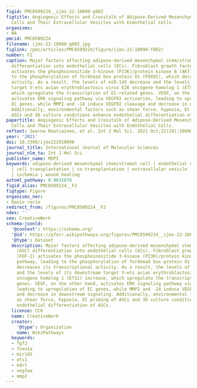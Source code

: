 ```yaml
---
figid: PMC8509224__ijms-22-10890-g002
figtitle: Angiogenic Effects and Crosstalk of Adipose-Derived Mesenchymal Stem/Stromal
  Cells and Their Extracellular Vesicles with Endothelial Cells
organisms:
- NA
pmcid: PMC8509224
filename: ijms-22-10890-g002.jpg
figlink: /pmc/articles/PMC8509224/figure/ijms-22-10890-f002/
number: F2
caption: Major factors affecting adipose-derived mesenchymal stem/stromal cell (ASC)
  differentiation into endothelial cells (ECs). Fibroblast growth factor 2 (FGF-2)
  activates the phosphoinositide 3-kinase (PI3K)/protein kinase B (AKT) pathway, leading
  to the phosphorylation of forkhead box protein O1 (FOXO1), which decreases its transcriptional
  activity. As a result, the levels of miR-145 decrease and the levels of its downstream
  target V-ets avian erythroblastosis virus E26 oncogene homolog 1 (ETS1) increase,
  which upregulate the transcription of EC-related genes. VEGF, on the other hand,
  activates ERK signaling pathway via VEGFR2 activation, leading to upregulation of
  EC genes, while MMP2 and -14 induce VEGFR2 cleavage and decrease in downstream signaling.
  Additionally, environmental factors such as shear force, hypoxia, EC priming of
  ASCs and 3D culture conditions enhance endothelial differentiation of ASCs.
papertitle: Angiogenic Effects and Crosstalk of Adipose-Derived Mesenchymal Stem/Stromal
  Cells and Their Extracellular Vesicles with Endothelial Cells.
reftext: Swarna Rautiainen, et al. Int J Mol Sci. 2021 Oct;22(19):10890.
year: '2021'
doi: 10.3390/ijms221910890
journal_title: International Journal of Molecular Sciences
journal_nlm_ta: Int J Mol Sci
publisher_name: MDPI
keywords: adipose-derived mesenchymal stem/stromal cell | endothelial cell | co-culture
  | cell transplantation | co-transplantation | extracellular vesicle | angiogenesis
  | ischemia | wound healing
automl_pathway: 0.9631074
figid_alias: PMC8509224__F2
figtype: Figure
organisms_ner:
- Danio rerio
redirect_from: /figures/PMC8509224__F2
ndex: ''
seo: CreativeWork
schema-jsonld:
  '@context': https://schema.org/
  '@id': https://pfocr.wikipathways.org/figures/PMC8509224__ijms-22-10890-g002.html
  '@type': Dataset
  description: Major factors affecting adipose-derived mesenchymal stem/stromal cell
    (ASC) differentiation into endothelial cells (ECs). Fibroblast growth factor 2
    (FGF-2) activates the phosphoinositide 3-kinase (PI3K)/protein kinase B (AKT)
    pathway, leading to the phosphorylation of forkhead box protein O1 (FOXO1), which
    decreases its transcriptional activity. As a result, the levels of miR-145 decrease
    and the levels of its downstream target V-ets avian erythroblastosis virus E26
    oncogene homolog 1 (ETS1) increase, which upregulate the transcription of EC-related
    genes. VEGF, on the other hand, activates ERK signaling pathway via VEGFR2 activation,
    leading to upregulation of EC genes, while MMP2 and -14 induce VEGFR2 cleavage
    and decrease in downstream signaling. Additionally, environmental factors such
    as shear force, hypoxia, EC priming of ASCs and 3D culture conditions enhance
    endothelial differentiation of ASCs.
  license: CC0
  name: CreativeWork
  creator:
    '@type': Organization
    name: WikiPathways
  keywords:
  - fgf2
  - foxo1a
  - mir145
  - ets1
  - kdrl
  - vegfaa
  - mmp2
---
```

